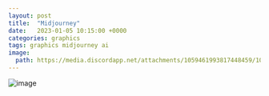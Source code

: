 ```yaml
---
layout: post
title:  "Midjourney"
date:   2023-01-05 10:15:00 +0000
categories: graphics
tags: graphics midjourney ai
image:
  path: https://media.discordapp.net/attachments/1059461993817448459/1060495475519795280/Fredrik999_a_super_tasty_pizza_256576dc-dfba-44d2-b08f-09a14f8df030.png
---
```


![image](https://media.discordapp.net/attachments/1059461993817448459/1060495475519795280/Fredrik999_a_super_tasty_pizza_256576dc-dfba-44d2-b08f-09a14f8df030.png)